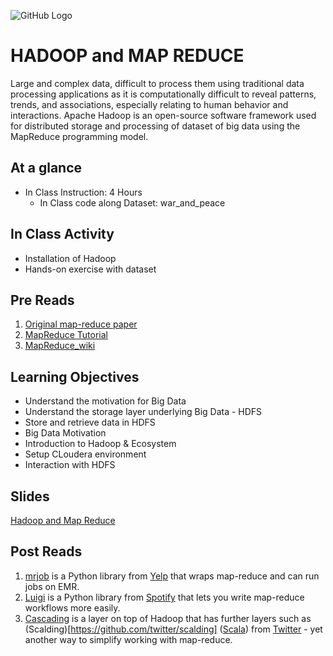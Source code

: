 ![GitHub Logo](https://s3.ap-south-1.amazonaws.com/greyatom-social/GreyAtom-logo.png)

# HADOOP and MAP REDUCE

Large and complex data, difficult to process them using traditional data processing applications as it is computationally difficult to reveal
patterns, trends, and associations, especially relating to human behavior and interactions. Apache Hadoop is an open-source software framework used for distributed storage and processing of dataset of big data using the MapReduce programming model.

## At a glance
* In Class Instruction: 4 Hours
  * In Class code along Dataset: war_and_peace
  
## In Class Activity

* Installation of Hadoop
* Hands-on exercise with dataset

## Pre Reads

1. [Original map-reduce paper](https://research.google.com/archive/mapreduce.html)
2. [MapReduce Tutorial](https://hadoop.apache.org/docs/r1.2.1/mapred_tutorial.html)
3. [MapReduce_wiki](https://en.wikipedia.org/wiki/MapReduce)

## Learning Objectives

- Understand the motivation for Big Data
- Understand the storage layer underlying Big Data - HDFS
- Store and retrieve data in HDFS
- Big Data Motivation
- Introduction to Hadoop & Ecosystem
- Setup CLoudera environment
- Interaction with HDFS

## Slides

[Hadoop and Map Reduce](https://raw.githubusercontent.com/commit-live-students/big_data_hadoop_in_class/master/notebooks/Hadoop_Day-2-%20Introduction%20YARN%20Hadoop.pdf)

## Post Reads
1. [mrjob](https://github.com/Yelp/mrjob) is a Python library from [Yelp](https://www.yelp.com/sf) that wraps map-reduce and can run jobs on EMR.
2. [Luigi](https://github.com/spotify/luigi) is a Python library from [Spotify](https://www.spotify.com/us/) that lets you write map-reduce workflows more easily.
3. [Cascading](www.cascading.org) is a layer on top of Hadoop that has further layers such as (Scalding)[https://github.com/twitter/scalding] ([Scala](http://www.scala-lang.org/)) from [Twitter](https://twitter.com/) - yet another way to simplify working with map-reduce.

